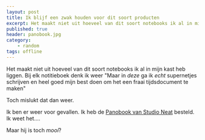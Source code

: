 ```yaml
---
layout: post
title: Ik blijf een zwak houden voor dit soort producten
excerpt: Het maakt niet uit hoeveel van dit soort notebooks ik al in mijn kast heb liggen.
published: true
header: panobook.jpg
category: 
    - random
tags: offline
---
```

Het maakt niet uit hoeveel van dit soort notebooks ik al in mijn kast heb liggen. Bij elk notitieboek denk ik weer "Maar in _deze_ ga ik _echt_ supernetjes schrijven en heel goed mijn best doen om het een fraai tijdsdocument te maken"

Toch mislukt dat dan weer. 

Ik ben er weer voor gevallen. Ik heb de [Panobook van Studio Neat][1] besteld. Ik weet het....

Maar hij is toch _mooí_?

[1]:	https://www.studioneat.com/products/panobook